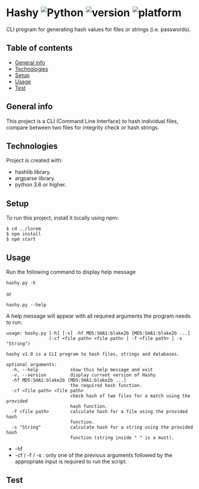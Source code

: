 # Hashy  ![Python](https://img.shields.io/badge/-Python-black?style=flat&logo=Python) ![version](https://img.shields.io/badge/version-v1.0-blueviolet) ![platform](https://img.shields.io/badge/platform-windows%20%7C%20macos%20%7C%20linux-green)

CLI program for generating hash values for files or strings (i.e. passwords).

## Table of contents
* [General info](#general-info)
* [Technologies](#technologies)
* [Setup](#setup)
* [Usage](#usage)
* [Test](#test)

## General info
This project is a CLI (Command Line Interface) to hash individual files, compare between two files for integrity check or hash strings.

## Technologies
Project is created with:
* hashlib library.
* argparse library.
* python 3.6 or higher.

## Setup
To run this project, install it locally using npm:

```
$ cd ../lorem
$ npm install
$ npm start
```

## Usage
Run the following command to display help message
```
hashy.py -h
```
or
```
hashy.py --help
```
A help message will appear with all required arguments the program needs to run:
```
usage: hashy.py [-h] [-v] -hf MD5:SHA1:blake2b [MD5:SHA1:blake2b ...]       
                (-cf <file path> <file path> | -f <file path> | -s "String")

hashy v1.0 is a CLI program to hash files, strings and databases.

optional arguments:
  -h, --help            show this help message and exit
  -v, --version         display current version of Hashy
  -hf MD5:SHA1:blake2b [MD5:SHA1:blake2b ...]
                        the required hash function.
  -cf <file path> <file path>
                        check hash of two files for a match using the provided
                        hash function.
  -f <file path>        calculate hash for a file using the provided hash
                        function.
  -s "String"           calculate hash for a string using the provided hash
                        function (string inside " " is a must).
```
* -hf
* -cf / -f / -s :
only one of the previous arguments followed by the appropriate input is required to run the script.

## Test



